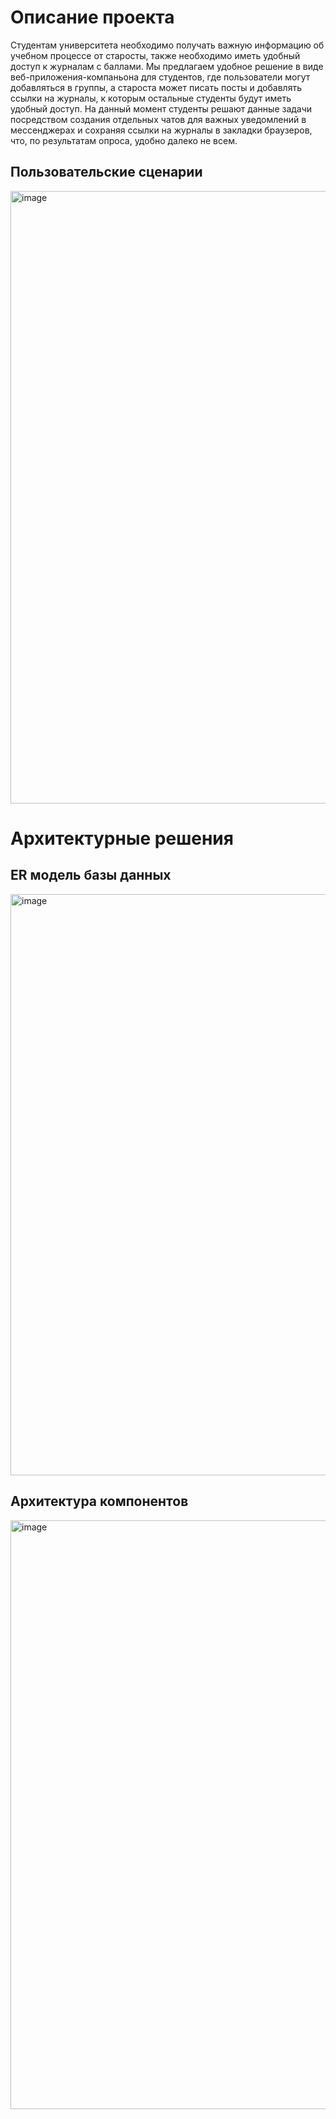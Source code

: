 # Описание проекта
Студентам университета необходимо получать важную информацию об учебном процессе от старосты, также необходимо иметь удобный доступ к журналам с баллами. Мы предлагаем удобное решение в виде веб-приложения-компаньона для студентов, где пользователи могут добавляться в группы, а староста может писать посты и добавлять ссылки на журналы, к которым остальные студенты будут иметь удобный доступ.
На данный момент студенты решают данные задачи посредством создания отдельных чатов для важных уведомлений в мессенджерах и сохраняя ссылки на журналы в закладки браузеров, что, по результатам опроса, удобно далеко не всем.

## Пользовательские сценарии
<img width="980" alt="image" src="https://github.com/mxmztsv/RBDiP/assets/41424923/07eb3b57-a465-4004-96f9-b852dfc2df78">

# Архитектурные решения
## ER модель базы данных
<img width="930" alt="image" src="https://github.com/mxmztsv/RBDiP/assets/41424923/83a74553-2813-4474-834c-250b83c66cba">

## Архитектура компонентов
<img width="942" alt="image" src="https://github.com/mxmztsv/RBDiP/assets/41424923/92f42804-100d-4615-a460-98c2a918a8a1">

